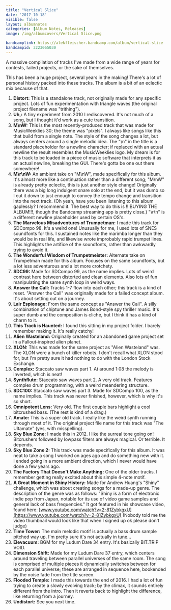 ```yaml
---
title: "Vertical Slice"
date: '2017-10-18'
visible: false
layout: albumnotes
categories: [Album Notes, Releases]
image: /img/albumcovers/Vertical Slice.png

bandcamplink: https://alekfleischer.bandcamp.com/album/vertical-slice
bandcampid: 3223065030
---
```

A massive compilation of tracks I've made from a wide range of years for contests, failed projects, or the sake of themselves.

This has been a huge project, several years in the making! There's a lot of personal history packed into these tracks. The album is a bit of an eclectic mix because of that.

1. **Distort:** This is a standalone track, not originally made for any specific project. Lots of fun experimentation with triangle waves (the original project filename was "trithing").
2. **Uh,:** A tiny experiment from 2010 I rediscovered. It's not much of a song, but I thought it'd work as a cute transition.
3. **M\nW:** This is the most recently-produced track that was made for MusicWeeklies 30; the theme was "pixels". I always like songs like this that build from a single note. The style of the song changes a lot, but always centers around a single melodic idea. The "\n" in the title is a standard placeholder for a newline character; if replaced with an actual newline the result resembles the MusicWeeklies logo. My dream is for this track to be loaded in a piece of music software that interprets it as an actual newline, breaking the GUI. There's gotta be one out there somewhere!
4. **M\r\nW:** An ambient take on "M\nW", made specifically for this album. It's almost more like a continuation rather than a different song; "M\nW" is already pretty eclectic, this is just another style change! Originally there was a big long indulgent snare solo at the end, but it was dumb so I cut it down to just enough to convey the tempo change and transition into the next track. (Oh yeah, have you been listening to this album gaplessly? I recommend it. The best way to do this is !!!BUYING THE ALBUM!!!, though the Bandcamp streaming app is pretty close.) "\r\n" is a different newline placeholder used by certain OS's.
5. **The Marvelous Misadventures of Trumpetman:** I made this track for SDCompo 98. It's a weird one! Unusually for me, I used lots of SNES soundfonts for this. I sustained notes like the marimba longer than they would be in real life, and likewise wrote improbably rapid trumpet lines. This highlights the artifice of the soundfonts, rather than awkwardly trying to avoid it.
6. **The Wonderful Wisdom of Trumpetmeister:** Alternate take on Trumpetman made for this album. Focuses on the same soundfonts, but a lot less adventurous and a lot more crotchety.
7. **SDC99:** Made for SDCompo 99, as the name implies. Lots of weird contrast here between distorted and clean elements. Also lots of fun manipulating the same synth loop in weird ways.
8. **Answer the Call:** Tracks 1-7 flow into each other; this track is a kind of reset. "Answer the Call" was originally made for a failed concept album. It's about setting out on a journey.
9. **Lair Espionage:** From the same concept as "Answer the Call". A silly combination of chiptune and James Bond-style spy thriller music. It's super dumb and the composition is cliche, but I think it has a kind of charm to it.
10. **This Track is Haunted:** I found this sitting in my project folder. I barely remember making it. It's really catchy!
11. **Alien Wasteland:** Originally created for an abandoned game project set in a Fallout-inspired alien planet.
12. **XLON:** This was made for the same project as "Alien Wasteland" was. The XLON were a bunch of killer robots. I don't recall what XLON stood for, but I'm pretty sure it had nothing to do with the London Stock Exchange.
13. **Complex:** Staccato saw waves part 1. At around 1:08 the melody is inverted, which is neat!
14. **Synthflute:** Staccato saw waves part 2. A very old track. Features complex drum programming, with a weird meandering structure.
15. **SDC100:** Staccato saw waves part 3. Made for SDCompo 100, as the name implies. This track was never finished, however, which is why it's so short.
16. **Omnipotent Lens:** Very old. The first couple bars highlight a cool bitcrushed bass. (The rest is kind of a drag.)
17. **Amate:** This is a super old track. I really like the weird synth running through most of it. The original project file name for this track was "The Ultamate" (yes, with misspelling).
18. **Sky Blue Zone:** I made this in 2012. I like the surreal tone going on! Bitcrushers followed by lowpass filters are always magical. Or terrible. It depends.
19. **Sky Blue Zone 2:** This track was made specifically for this album. It was neat to take a song I worked on ages ago and do something new with it. I ended going in a more ambient direction, which I never would have done a few years ago.
20. **The Factory That Doesn't Make Anything:** One of the older tracks. I remember getting really excited about this simple 4-note motif.
21. **A Great Moment in Shiny History:** Made for Andrew Huang's "Shiny" challenge, which was about creating songs for a made-up genre. The description of the genre was as follows: "Shiny is a form of electronic indie pop from Japan, notable for its use of video game samples and general lack of bass frequencies." It got featured in his showcase video, found here: [www.youtube.com/watch?v=2-81ZybkgxU](https://www.youtube.com/watch?v=2-81ZybkgxU) (Nobody told me the video thumbnail would look like that when I signed up ok please don't judge)
22. **Time Tower:** The main melodic motif is actually a bass drum sample pitched way up. I'm pretty sure it's not actually in tune...
23. **Elevacuum:** BGM for my Ludum Dare 34 entry. It's basically BIT.TRIP VOID.
24. **Dimension Shift:** Made for my Ludum Dare 37 entry, which centers around traveling between parallel universes of the same room. The song is comprised of multiple pieces it dynamically switches between for each parallel universe; these are arranged in sequence here, bookended by the noise fade from the title screen.
25. **Flooded Temple:** I made this towards the end of 2016. I had a lot of fun trying to create a slowly evolving track; by the climax, it sounds entirely different from the intro. Then it reverts back to highlight the difference, like returning from a journey.
26. **Undistort:** See you next time.
